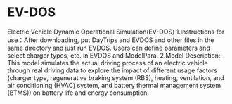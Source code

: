# EV-DOS
Electric Vehicle Dynamic Operational Simulation(EV-DOS)
1.Instructions for use：After downloading, put DayTrips and EVDOS and other files in the same directory and just run EVDOS. Users can define parameters and select charger types, etc. in EVDOS and ModelPara.
2.Model Description: This model simulates the actual driving process of an electric vehicle through real driving data to explore the impact of different usage factors (charger type, regenerative braking system (RBS), heating, ventilation, and air conditioning (HVAC) system, and battery thermal management system (BTMS)) on battery life and energy consumption.
